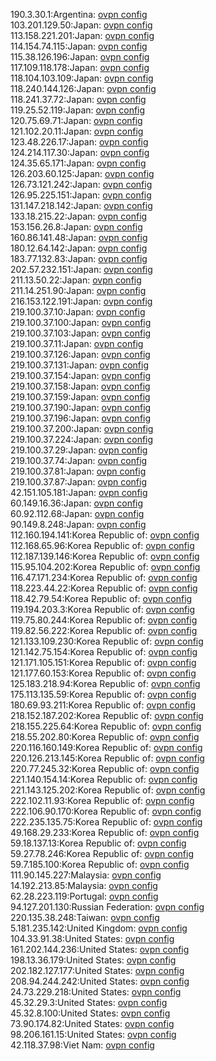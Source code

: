 190.3.30.1:Argentina: [ovpn config](vpn/190_3_30_1.ovpn)  
103.201.129.50:Japan: [ovpn config](vpn/103_201_129_50.ovpn)  
113.158.221.201:Japan: [ovpn config](vpn/113_158_221_201.ovpn)  
114.154.74.115:Japan: [ovpn config](vpn/114_154_74_115.ovpn)  
115.38.126.196:Japan: [ovpn config](vpn/115_38_126_196.ovpn)  
117.109.118.178:Japan: [ovpn config](vpn/117_109_118_178.ovpn)  
118.104.103.109:Japan: [ovpn config](vpn/118_104_103_109.ovpn)  
118.240.144.126:Japan: [ovpn config](vpn/118_240_144_126.ovpn)  
118.241.37.72:Japan: [ovpn config](vpn/118_241_37_72.ovpn)  
119.25.52.119:Japan: [ovpn config](vpn/119_25_52_119.ovpn)  
120.75.69.71:Japan: [ovpn config](vpn/120_75_69_71.ovpn)  
121.102.20.11:Japan: [ovpn config](vpn/121_102_20_11.ovpn)  
123.48.226.17:Japan: [ovpn config](vpn/123_48_226_17.ovpn)  
124.214.117.30:Japan: [ovpn config](vpn/124_214_117_30.ovpn)  
124.35.65.171:Japan: [ovpn config](vpn/124_35_65_171.ovpn)  
126.203.60.125:Japan: [ovpn config](vpn/126_203_60_125.ovpn)  
126.73.121.242:Japan: [ovpn config](vpn/126_73_121_242.ovpn)  
126.95.225.151:Japan: [ovpn config](vpn/126_95_225_151.ovpn)  
131.147.218.142:Japan: [ovpn config](vpn/131_147_218_142.ovpn)  
133.18.215.22:Japan: [ovpn config](vpn/133_18_215_22.ovpn)  
153.156.26.8:Japan: [ovpn config](vpn/153_156_26_8.ovpn)  
160.86.141.48:Japan: [ovpn config](vpn/160_86_141_48.ovpn)  
180.12.64.142:Japan: [ovpn config](vpn/180_12_64_142.ovpn)  
183.77.132.83:Japan: [ovpn config](vpn/183_77_132_83.ovpn)  
202.57.232.151:Japan: [ovpn config](vpn/202_57_232_151.ovpn)  
211.13.50.22:Japan: [ovpn config](vpn/211_13_50_22.ovpn)  
211.14.251.90:Japan: [ovpn config](vpn/211_14_251_90.ovpn)  
216.153.122.191:Japan: [ovpn config](vpn/216_153_122_191.ovpn)  
219.100.37.10:Japan: [ovpn config](vpn/219_100_37_10.ovpn)  
219.100.37.100:Japan: [ovpn config](vpn/219_100_37_100.ovpn)  
219.100.37.103:Japan: [ovpn config](vpn/219_100_37_103.ovpn)  
219.100.37.11:Japan: [ovpn config](vpn/219_100_37_11.ovpn)  
219.100.37.126:Japan: [ovpn config](vpn/219_100_37_126.ovpn)  
219.100.37.131:Japan: [ovpn config](vpn/219_100_37_131.ovpn)  
219.100.37.154:Japan: [ovpn config](vpn/219_100_37_154.ovpn)  
219.100.37.158:Japan: [ovpn config](vpn/219_100_37_158.ovpn)  
219.100.37.159:Japan: [ovpn config](vpn/219_100_37_159.ovpn)  
219.100.37.190:Japan: [ovpn config](vpn/219_100_37_190.ovpn)  
219.100.37.196:Japan: [ovpn config](vpn/219_100_37_196.ovpn)  
219.100.37.200:Japan: [ovpn config](vpn/219_100_37_200.ovpn)  
219.100.37.224:Japan: [ovpn config](vpn/219_100_37_224.ovpn)  
219.100.37.29:Japan: [ovpn config](vpn/219_100_37_29.ovpn)  
219.100.37.74:Japan: [ovpn config](vpn/219_100_37_74.ovpn)  
219.100.37.81:Japan: [ovpn config](vpn/219_100_37_81.ovpn)  
219.100.37.87:Japan: [ovpn config](vpn/219_100_37_87.ovpn)  
42.151.105.181:Japan: [ovpn config](vpn/42_151_105_181.ovpn)  
60.149.16.36:Japan: [ovpn config](vpn/60_149_16_36.ovpn)  
60.92.112.68:Japan: [ovpn config](vpn/60_92_112_68.ovpn)  
90.149.8.248:Japan: [ovpn config](vpn/90_149_8_248.ovpn)  
112.160.194.141:Korea Republic of: [ovpn config](vpn/112_160_194_141.ovpn)  
112.168.65.96:Korea Republic of: [ovpn config](vpn/112_168_65_96.ovpn)  
112.187.139.146:Korea Republic of: [ovpn config](vpn/112_187_139_146.ovpn)  
115.95.104.202:Korea Republic of: [ovpn config](vpn/115_95_104_202.ovpn)  
116.47.171.234:Korea Republic of: [ovpn config](vpn/116_47_171_234.ovpn)  
118.223.44.22:Korea Republic of: [ovpn config](vpn/118_223_44_22.ovpn)  
118.42.79.54:Korea Republic of: [ovpn config](vpn/118_42_79_54.ovpn)  
119.194.203.3:Korea Republic of: [ovpn config](vpn/119_194_203_3.ovpn)  
119.75.80.244:Korea Republic of: [ovpn config](vpn/119_75_80_244.ovpn)  
119.82.56.222:Korea Republic of: [ovpn config](vpn/119_82_56_222.ovpn)  
121.133.109.230:Korea Republic of: [ovpn config](vpn/121_133_109_230.ovpn)  
121.142.75.154:Korea Republic of: [ovpn config](vpn/121_142_75_154.ovpn)  
121.171.105.151:Korea Republic of: [ovpn config](vpn/121_171_105_151.ovpn)  
121.177.60.153:Korea Republic of: [ovpn config](vpn/121_177_60_153.ovpn)  
125.183.218.94:Korea Republic of: [ovpn config](vpn/125_183_218_94.ovpn)  
175.113.135.59:Korea Republic of: [ovpn config](vpn/175_113_135_59.ovpn)  
180.69.93.211:Korea Republic of: [ovpn config](vpn/180_69_93_211.ovpn)  
218.152.187.202:Korea Republic of: [ovpn config](vpn/218_152_187_202.ovpn)  
218.155.225.64:Korea Republic of: [ovpn config](vpn/218_155_225_64.ovpn)  
218.55.202.80:Korea Republic of: [ovpn config](vpn/218_55_202_80.ovpn)  
220.116.160.149:Korea Republic of: [ovpn config](vpn/220_116_160_149.ovpn)  
220.126.213.145:Korea Republic of: [ovpn config](vpn/220_126_213_145.ovpn)  
220.77.245.32:Korea Republic of: [ovpn config](vpn/220_77_245_32.ovpn)  
221.140.154.14:Korea Republic of: [ovpn config](vpn/221_140_154_14.ovpn)  
221.143.125.202:Korea Republic of: [ovpn config](vpn/221_143_125_202.ovpn)  
222.102.11.93:Korea Republic of: [ovpn config](vpn/222_102_11_93.ovpn)  
222.106.90.170:Korea Republic of: [ovpn config](vpn/222_106_90_170.ovpn)  
222.235.135.75:Korea Republic of: [ovpn config](vpn/222_235_135_75.ovpn)  
49.168.29.233:Korea Republic of: [ovpn config](vpn/49_168_29_233.ovpn)  
59.18.137.13:Korea Republic of: [ovpn config](vpn/59_18_137_13.ovpn)  
59.27.78.246:Korea Republic of: [ovpn config](vpn/59_27_78_246.ovpn)  
59.7.185.100:Korea Republic of: [ovpn config](vpn/59_7_185_100.ovpn)  
111.90.145.227:Malaysia: [ovpn config](vpn/111_90_145_227.ovpn)  
14.192.213.85:Malaysia: [ovpn config](vpn/14_192_213_85.ovpn)  
62.28.223.119:Portugal: [ovpn config](vpn/62_28_223_119.ovpn)  
94.127.201.130:Russian Federation: [ovpn config](vpn/94_127_201_130.ovpn)  
220.135.38.248:Taiwan: [ovpn config](vpn/220_135_38_248.ovpn)  
5.181.235.142:United Kingdom: [ovpn config](vpn/5_181_235_142.ovpn)  
104.33.91.38:United States: [ovpn config](vpn/104_33_91_38.ovpn)  
161.202.144.236:United States: [ovpn config](vpn/161_202_144_236.ovpn)  
198.13.36.179:United States: [ovpn config](vpn/198_13_36_179.ovpn)  
202.182.127.177:United States: [ovpn config](vpn/202_182_127_177.ovpn)  
208.94.244.242:United States: [ovpn config](vpn/208_94_244_242.ovpn)  
24.73.229.218:United States: [ovpn config](vpn/24_73_229_218.ovpn)  
45.32.29.3:United States: [ovpn config](vpn/45_32_29_3.ovpn)  
45.32.8.100:United States: [ovpn config](vpn/45_32_8_100.ovpn)  
73.90.174.82:United States: [ovpn config](vpn/73_90_174_82.ovpn)  
98.206.161.15:United States: [ovpn config](vpn/98_206_161_15.ovpn)  
42.118.37.98:Viet Nam: [ovpn config](vpn/42_118_37_98.ovpn)  
